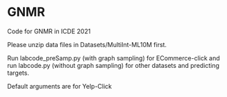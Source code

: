 # GNMR
Code for GNMR in ICDE 2021

Please unzip data files in Datasets/MultiInt-ML10M first.

Run labcode_preSamp.py (with graph sampling) for ECommerce-click and run labcode.py (without graph sampling) for other datasets and predicting targets.

Default arguments are for Yelp-Click
